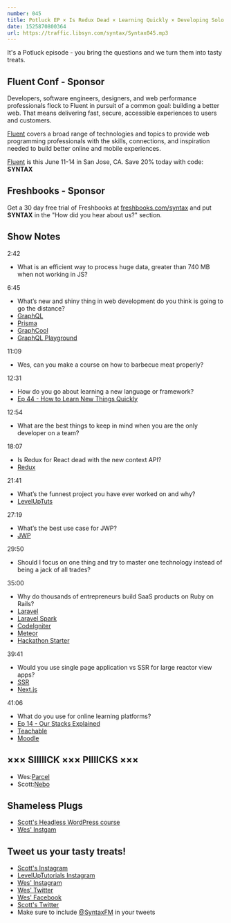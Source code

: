```yaml
---
number: 045
title: Potluck EP × Is Redux Dead × Learning Quickly × Developing Solo × Specialist vs Generalist × Funnest Projects × Wes’ BBQ Course
date: 1525870800364
url: https://traffic.libsyn.com/syntax/Syntax045.mp3
---
```


It's a Potluck episode - you bring the questions and we turn them into tasty treats.

## Fluent Conf - Sponsor

Developers, software engineers, designers, and web performance professionals flock to Fluent in pursuit of a common goal: building a better web. That means delivering fast, secure, accessible experiences to users and customers.

[Fluent](https://conferences.oreilly.com/fluent/fl-ca) covers a broad range of technologies and topics to provide web programming professionals with the skills, connections, and inspiration needed to build better online and mobile experiences.

[Fluent](https://conferences.oreilly.com/fluent/fl-ca) is this June 11-14 in San Jose, CA. Save 20% today with code: **SYNTAX**

## Freshbooks - Sponsor

Get a 30 day free trial of Freshbooks at [freshbooks.com/syntax](https://freshbooks.com/syntax) and put **SYNTAX** in the "How did you hear about us?" section.

## Show Notes

2:42

* What is an efficient way to process huge data, greater than 740 MB when not working in JS?

6:45

* What’s new and shiny thing in web development do you think is going to go the distance?
* [GraphQL](https://www.apollographql.com)
* [Prisma](https://www.prisma.io/)
* [GraphCool](https://www.graph.cool/)
* [GraphQL Playground](https://github.com/graphcool/graphql-playground)

11:09

* Wes, can you make a course on how to barbecue meat properly?

12:31

* How do you go about learning a new language or framework?
* [Ep 44 - How to Learn New Things Quickly](https://syntax.fm/show/044/how-to-learn-new-things-quickly)

12:54

* What are the best things to keep in mind when you are the only developer on a team?

18:07

* Is Redux for React dead with the new context API?
* [Redux](https://redux.js.org/)

21:41

* What’s the funnest project you have ever worked on and why?
* [LevelUpTuts](https://leveluptutorials.com)

27:19

* What’s the best use case for JWP?
* [JWP](https://jwt.io/)

29:50

* Should I focus on one thing and try to master one technology instead of being a jack of all trades?

35:00

* Why do thousands of entrepreneurs build SaaS products on Ruby on Rails?
* [Laravel](https://laravel.com/)
* [Laravel Spark](https://spark.laravel.com/)
* [CodeIgniter](https://codeigniter.com/)
* [Meteor](https://www.meteor.com/)
* [Hackathon Starter](https://hackathon-starter-2018.herokuapp.com/)

39:41

* Would you use single page application vs SSR for large reactor view apps? 
* [SSR](https://www.npmjs.com/package/react-ssr)
* [Next.js](https://nextjs.org/)

41:06

* What do you use for online learning platforms?
* [Ep 14 - Our Stacks Explained](https://syntax.fm/show/014/our-stacks-explained)
* [Teachable](https://teachable.com/)
* [Moodle](https://moodle.org/)

## ××× SIIIIICK ××× PIIIICKS ×××

* Wes:[Parcel](https://parcelapp.net/)
* Scott:[Nebo](https://www.myscript.com/nebo/)

## Shameless Plugs

* [Scott's Headless WordPress course](https://LevelUpTutorials.com/store)
* [Wes' Instgam](https://instagram.com/wesbos)

## Tweet us your tasty treats!

* [Scott's Instagram](https://www.instagram.com/stolinski/)
* [LevelUpTutorials Instagram](https://www.instagram.com/LevelUpTutorials/)
* [Wes' Instagram](https://www.instagram.com/wesbos/)
* [Wes' Twitter](https://twitter.com/wesbos)
* [Wes' Facebook](https://www.facebook.com/wesbos.developer)
* [Scott's Twitter](https://twitter.com/stolinski)
* Make sure to include [@SyntaxFM](https://twitter.com/SyntaxFM) in your tweets
